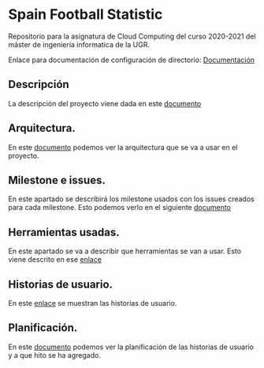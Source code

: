 # Spain Football Statistic
Repositorio para la asignatura de Cloud Computing del curso 2020-2021 del máster de ingeniería informatica de la UGR.

Enlace para documentación de configuración de directorio: [Documentación](https://github.com/CharlySM/ProyectoCC/doc "configuración de repositorio")

## Descripción

La descripción del proyecto viene dada en este [documento](https://github.com/CharlySM/ProyectoCC/tree/master/doc/descripcion.md)

## Arquitectura.

En este [documento](https://github.com/CharlySM/ProyectoCC/tree/master/doc/arquitectura.md) podemos ver la arquitectura que se va a usar en el proyecto.

## Milestone e issues.

En este apartado se describirá los milestone usados con los issues creados para cada milestone. Esto podemos verlo en el siguiente [documento](https://github.com/CharlySM/ProyectoCC/blob/master/doc/Milestone_e_issues.md)

## Herramientas usadas.

En este apartado se va a describir que herramientas se van a usar. Esto viene descrito en ese [enlace](https://github.com/CharlySM/ProyectoCC/blob/master/doc/herramientas.md)

## Historias de usuario.

En este [enlace](https://github.com/CharlySM/ProyectoCC/blob/master/doc/hus.md) se muestran las historias de usuario.

## Planificación.

En este [documento](https://github.com/CharlySM/ProyectoCC/blob/master/doc/planificación.md) podemos ver la planificación de las historias de usuario y a que hito se ha agregado.
